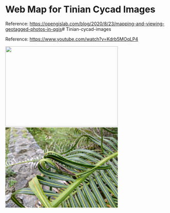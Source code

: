 # Web Map for Tinian Cycad Images

Reference: <https://opengislab.com/blog/2020/8/23/mapping-and-viewing-geotagged-photos-in-qgis># Tinian-cycad-images

Reference: <https://www.youtube.com/watch?v=Kdrb5MOqLP4>


<img src="https://www.opengislab.com/s/DiamondHeadView.JPG" width="350" height="250">

<img src="https://github.com/aubreymoore/Tinian-cycad-images/raw/main/images/image_groups/group10/PXL_20210724_071526719.jpg" width="350" height="250">